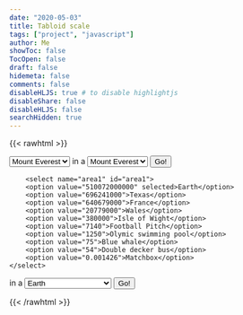 ```yaml
---
date: "2020-05-03"
title: Tabloid scale
tags: ["project", "javascript"]
author: Me
showToc: false
TocOpen: false
draft: false
hidemeta: false
comments: false
disableHLJS: true # to disable highlightjs
disableShare: false
disableHLJS: false
searchHidden: true
---
```


{{< rawhtml >}}
<script>
  function setResult(first, second, destination){

  // get the value from item1
    var selector = document.getElementById(first);
    var valueOne = selector[selector.selectedIndex].value;
    var nameOne = selector[selector.selectedIndex].text;

  // get the value from item2
    selector = document.getElementById(second);
    var valueTwo = selector[selector.selectedIndex].value;
    var nameTwo = selector[selector.selectedIndex].text;


  // do maths 
  var result = valueTwo/valueOne;

  // construct sentence
  var sentence = "There are " + result + " " + nameOne + "s in a " + nameTwo ;

  // set sentence
  console.log("#"+destination);
  document.getElementById(destination).innerHTML = sentence;

}


</script>
<select name="length1" id="length1">
        <option value="42195">Marathon</option>
        <option value="8848" selected>Mount Everest</option>
        <option value="120">Football Pitch</option>
        <option value="25">Blue Whale</option>
        <option value="0.138">iPhone 7</option>
    </select>
 in a 
    <select name="length2" id="length2">
        <option value="42195">Marathon</option>
        <option value="8848" selected>Mount Everest</option>
        <option value="120">Football Pitch</option>
        <option value="25">Blue Whale</option>
        <option value="0.138">iPhone 7</option>
    </select>
        <button id="lengthButton" onclick="setResult('length1', 'length2', 'lengthResult')">Go!</button>
        <p><span id="lengthResult"></span></p>

        <select name="area1" id="area1">
        <option value="510072000000" selected>Earth</option>
        <option value="696241000">Texas</option>
        <option value="640679000">France</option>
        <option value="20779000">Wales</option>
        <option value="380000">Isle of Wight</option>
        <option value="7140">Football Pitch</option>
        <option value="1250">Olymic swimming pool</option>
        <option value="75">Blue whale</option>
        <option value="54">Double decker bus</option>
        <option value="0.001426">Matchbox</option>
    </select>
 in a 
    <select name="area2" id="area2">
        <option value="510072000000" selected>Earth</option>
        <option value="696241000">Texas</option>
        <option value="640679000">France</option>
        <option value="20779000">Wales</option>
        <option value="380000">Isle of Wight</option>
        <option value="7140">Football Pitch</option>
        <option value="1250">Olymic swimming pool</option>
        <option value="75">Blue whale</option>
        <option value="54">Double decker bus</option>
        <option value="0.001426">Matchbox</option>
    </select>
        <button id="areaButton" onclick="setResult('area1', 'area2', 'areaResult')" >Go!</button>
        <p><span id="areaResult"></span></p>

{{< /rawhtml >}}